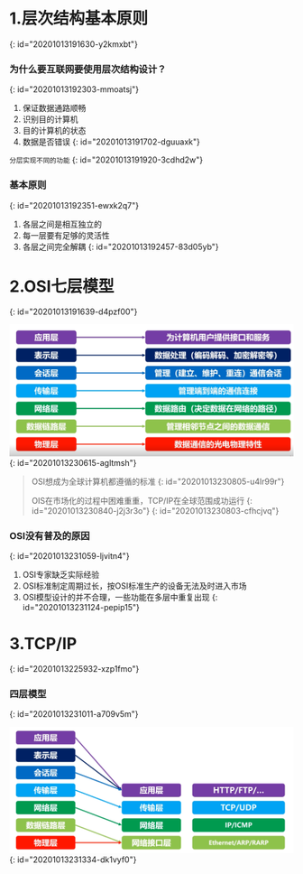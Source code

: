 # 1.层次结构基本原则
{: id="20201013191630-y2kmxbt"}

### 为什么要互联网要使用层次结构设计？
{: id="20201013192303-mmoatsj"}

1. 保证数据通路顺畅
2. 识别目的计算机
3. 目的计算机的状态
4. 数据是否错误
{: id="20201013191702-dguuaxk"}

`分层实现不同的功能`
{: id="20201013191920-3cdhd2w"}

### 基本原则
{: id="20201013192351-ewxk2q7"}

1. 各层之间是相互独立的
2. 每一层要有足够的灵活性
3. 各层之间完全解耦
{: id="20201013192457-83d05yb"}

# 2.OSI七层模型
{: id="20201013191639-d4pzf00"}

![image.png](assets/20201013230732-t4g8qct-image.png)
{: id="20201013230615-agltmsh"}

> OSI想成为全球计算机都遵循的标准
> {: id="20201013230805-u4lr99r"}
>
> OIS在市场化的过程中困难重重，TCP/IP在全球范围成功运行
> {: id="20201013230840-j2j3r3o"}
{: id="20201013230803-cfhcjvq"}

### OSI没有普及的原因
{: id="20201013231059-ljvitn4"}

1. OSI专家缺乏实际经验
2. OSI标准制定周期过长，按OSI标准生产的设备无法及时进入市场
3. OSI模型设计的并不合理，一些功能在多层中重复出现
{: id="20201013231124-pepip15"}

# 3.TCP/IP
{: id="20201013225932-xzp1fmo"}

### 四层模型
{: id="20201013231011-a709v5m"}

![image.png](assets/20201013231629-pwkxdt0-image.png)
{: id="20201013231334-dk1vyf0"}
